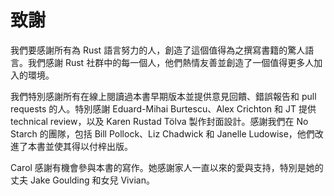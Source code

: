 # 致謝

我們要感謝所有為 Rust 語言努力的人，創造了這個值得為之撰寫書籍的驚人語言。我們感謝 Rust 社群中的每一個人，他們熱情友善並創造了一個值得更多人加入的環境。

我們特別感謝所有在線上閱讀過本書早期版本並提供意見回饋、錯誤報告和 pull requests 的人。特別感謝 Eduard-Mihai Burtescu、Alex Crichton 和 JT 提供 technical review，以及 Karen Rustad Tölva 製作封面設計。感謝我們在 No Starch 的團隊，包括 Bill Pollock、Liz Chadwick 和 Janelle Ludowise，他們改進了本書並使其得以付梓出版。

Carol 感謝有機會參與本書的寫作。她感謝家人一直以來的愛與支持，特別是她的丈夫 Jake Goulding 和女兒 Vivian。
